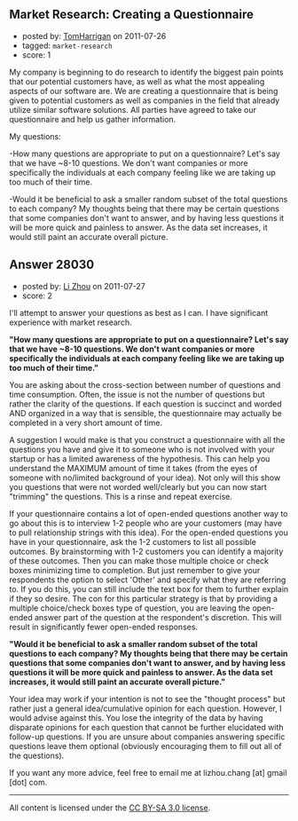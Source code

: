 ## Market Research: Creating a Questionnaire

- posted by: [TomHarrigan](https://stackexchange.com/users/-1/11595-tomharrigan) on 2011-07-26
- tagged: `market-research`
- score: 1

My company is beginning to do research to identify the biggest pain points that our potential customers have, as well as what the most appealing aspects of our software are. We are creating a questionnaire that is being given to potential customers as well as companies in the field that already utilize similar software solutions. All parties have agreed to take our questionnaire and help us gather information. 

My questions:

-How many questions are appropriate to put on a questionnaire? Let's say that we have ~8-10 questions. We don't want companies or more specifically the individuals at each company feeling like we are taking up too much of their time.

-Would it be beneficial to ask a smaller random subset of the total questions to each company? My thoughts being that there may be certain questions that some companies don't want to answer, and by having less questions it will be more quick and painless to answer. As the data set increases, it would still paint an accurate overall picture.


## Answer 28030

- posted by: [Li Zhou](https://stackexchange.com/users/-1/7241-li-zhou) on 2011-07-27
- score: 2

I'll attempt to answer your questions as best as I can.  I have significant experience with market research.

**"How many questions are appropriate to put on a questionnaire? Let's say that we have ~8-10 questions. We don't want companies or more specifically the individuals at each company feeling like we are taking up too much of their time."**

You are asking about the cross-section between number of questions and time consumption.  Often, the issue is not the number of questions but rather the clarity of the questions.  If each question is succinct and worded AND organized in a way that is sensible, the questionnaire may actually be completed in a very short amount of time.

A suggestion I would make is that you construct a questionnaire with all the questions you have and give it to someone who is not involved with your startup or has a limited awareness of the hypothesis.  This can help you understand the MAXIMUM amount of time it takes (from the eyes of someone with no/limited background of your idea).  Not only will this show you questions that were not worded well/clearly but you can now start "trimming" the questions.  This is a rinse and repeat exercise.

If your questionnaire contains a lot of open-ended questions another way to go about this is to interview 1-2 people who are your customers (may have to pull relationship strings with this idea). For the open-ended questions you have in your questionnaire, ask the 1-2 customers to list all possible outcomes. By brainstorming with 1-2 customers you can identify a majority of these outcomes.  Then you can make those multiple choice or check boxes minimizing time to completion. But just remember to give your respondents the option to select 'Other' and specify what they are referring to.  If you do this, you can still include the text box for them to further explain if they so desire.  The con for this particular strategy is that by providing a multiple choice/check boxes type of question, you are leaving the open-ended answer part of the question at the respondent's discretion.  This will result in significantly fewer open-ended responses.

**"Would it be beneficial to ask a smaller random subset of the total questions to each company? My thoughts being that there may be certain questions that some companies don't want to answer, and by having less questions it will be more quick and painless to answer. As the data set increases, it would still paint an accurate overall picture."**

Your idea may work if your intention is not to see the "thought process" but rather just a general idea/cumulative opinion for each question.  However, I would advise against this.  You lose the integrity of the data by having disparate opinions for each question that cannot be further elucidated with follow-up questions.  If you are unsure about companies answering specific questions leave them optional (obviously encouraging them to fill out all of the questions).    

If you want any more advice, feel free to email me at lizhou.chang [at] gmail [dot] com.




---

All content is licensed under the [CC BY-SA 3.0 license](https://creativecommons.org/licenses/by-sa/3.0/).
